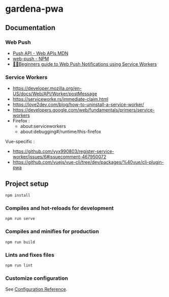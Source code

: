 # gardena-pwa

## Documentation

### Web Push

- [Push API - Web APIs MDN](https://developer.mozilla.org/en-US/docs/Web/API/Push_API)
- [web-push - NPM](https://www.npmjs.com/package/web-push)
- [🚀🔔Beginners guide to Web Push Notifications using Service Workers](https://medium.com/izettle-engineering/beginners-guide-to-web-push-notifications-using-service-workers-cb3474a17679)

### Service Workers

- https://developer.mozilla.org/en-US/docs/Web/API/Worker/postMessage
- https://serviceworke.rs/immediate-claim.html
- https://love2dev.com/blog/how-to-uninstall-a-service-worker/
- https://developers.google.com/web/fundamentals/primers/service-workers
- Firefox :
    - about:serviceworkers
    - about:debugging#/runtime/this-firefox

Vue-specific :

- https://github.com/yyx990803/register-service-worker/issues/6#issuecomment-467950072
- https://github.com/vuejs/vue-cli/tree/dev/packages/%40vue/cli-plugin-pwa

## Project setup
```
npm install
```

### Compiles and hot-reloads for development
```
npm run serve
```

### Compiles and minifies for production
```
npm run build
```

### Lints and fixes files
```
npm run lint
```

### Customize configuration
See [Configuration Reference](https://cli.vuejs.org/config/).
